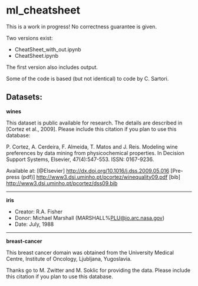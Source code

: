 # ml_cheatsheet

This is a work in progress!
No correctness guarantee is given.

Two versions exist:

- CheatSheet_with_out.ipynb
- CheatSheet.ipynb

The first version also includes output.

Some of the code is based (but not identical) to code by C. Sartori.

## Datasets:

**wines**

This dataset is public available for research. The details are described in [Cortez et al., 2009]. 
Please include this citation if you plan to use this database:

P. Cortez, A. Cerdeira, F. Almeida, T. Matos and J. Reis.
Modeling wine preferences by data mining from physicochemical properties.
In Decision Support Systems, Elsevier, 47(4):547-553. ISSN: 0167-9236.

Available at: [@Elsevier] http://dx.doi.org/10.1016/j.dss.2009.05.016
            [Pre-press (pdf)] http://www3.dsi.uminho.pt/pcortez/winequality09.pdf
            [bib] http://www3.dsi.uminho.pt/pcortez/dss09.bib

---
**iris**

- Creator: R.A. Fisher
- Donor: Michael Marshall (MARSHALL%PLU@io.arc.nasa.gov)
- Date: July, 1988

---
**breast-cancer**

This breast cancer domain was obtained from the University Medical Centre,
Institute of Oncology, Ljubljana, Yugoslavia.

Thanks go to M. Zwitter and 
M. Soklic for providing the data.  Please include this citation if you plan
to use this database.